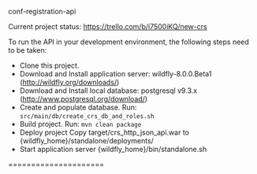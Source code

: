 conf-registration-api

Current project status: https://trello.com/b/i7500iKQ/new-crs

To run the API in your development environment, the following steps need to be taken:

* Clone this project.
* Download and Install application server: wildfly-8.0.0.Beta1 (http://wildfly.org/downloads/)
* Download and Install local database: postgresql v9.3.x (http://www.postgresql.org/download/)
* Create and populate database.  Run: `src/main/db/create_crs_db_and_roles.sh`
* Build project. Run: `mvn clean package`
* Deploy project Copy target/crs_http_json_api.war to {wildfly_home}/standalone/deployments/
* Start application server {wildfly_home}/bin/standalone.sh

=====================
